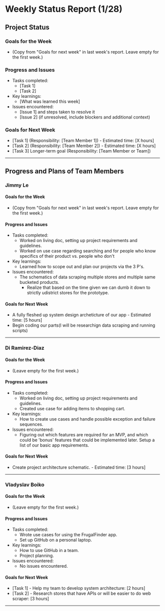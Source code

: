 # Weekly Status Report (1/28)

## Project Status

### Goals for the Week
- (Copy from "Goals for next week" in last week's report. Leave empty for the first week.)

### Progress and Issues
- Tasks completed:
  - [Task 1]
  - [Task 2]
- Key learnings:
  - [What was learned this week]
- Issues encountered:
  - [Issue 1] and steps taken to resolve it
  - [Issue 2] (if unresolved, include blockers and additional context)

### Goals for Next Week
- [Task 1] (Responsibility: [Team Member 1]) - Estimated time: [X hours]
- [Task 2] (Responsibility: [Team Member 2]) - Estimated time: [X hours]
- [Task 3] Longer-term goal (Responsibility: [Team Member or Team])

---

## Progress and Plans of Team Members

### Jimmy Le

#### Goals for the Week
- (Copy from "Goals for next week" in last week's report. Leave empty for the first week.)

#### Progress and Issues
- Tasks completed:
  - Worked on living doc, setting up project requirements and guidelines.
  - Worked on use case regarding searching and for people who know specifics of their product vs. people who don't
- Key learnings:
  - Learned how to scope out and plan our projects via the 3 P's.
- Issues encountered:
  - The schematics of data scraping multiple stores and multiple same bucketed products. 
    - Realize that based on the time given we can dumb it down to strictly udistrict stores for the prototype. 

#### Goals for Next Week
- A fully fleshed up system design archeticture of our app - Estimated time: [5 hours]
- Begin coding our parts(I will be researchign data scraping and running scripts)

---

### Di Ramirez-Diaz

#### Goals for the Week
- (Leave empty for the first week.)

#### Progress and Issues
- Tasks completed:
  - Worked on living doc, setting up project requirements and guidelines.
  - Created use case for adding items to shopping cart.
- Key learnings:
  - How to create use cases and handle possible exception and failure sequences.
- Issues encountered:
  - Figuring out which features are required for an MVP, and which could be 'bonus' features that could be implemented later. Setup a list of our basic app requirements.

#### Goals for Next Week
- Create project architecture schematic. - Estimated time: [3 hours]

---
### Vladyslav Boiko

#### Goals for the Week
- (Leave empty for the first week.)

#### Progress and Issues
- Tasks completed:
  - Wrote use cases for using the FrugalFinder app.
  - Set up GitHub on a personal laptop.
- Key learnings:
  - How to use GitHub in a team.
  - Project planning.
- Issues encountered:
  - No issues encountered.

#### Goals for Next Week
- [Task 1] - Help my team to develop system architecture: [2 hours]
- [Task 2] - Research stores that have APIs or will be easier to do web scraper: [3 hours]

---
